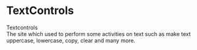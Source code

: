 # TextControls
Textcontrols <br>
The site which used to perform some activities on text such as make text uppercase, lowercase, copy, clear and many more. 
